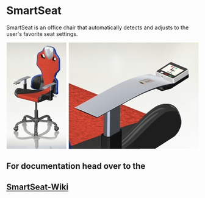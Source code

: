 # SmartSeat

SmartSeat is an office chair that automatically detects and adjusts to the user's favorite seat settings.

![](/docs/images/readme/readme_seat_and_armrest.jpg)

## For documentation head over to the
## [SmartSeat-Wiki](https://github.com/IoT-Lab-Minden/smart-seat/wiki)
